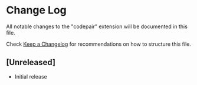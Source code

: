 # Change Log
All notable changes to the "codepair" extension will be documented in this file.

Check [Keep a Changelog](http://keepachangelog.com/) for recommendations on how to structure this file.

## [Unreleased]
- Initial release